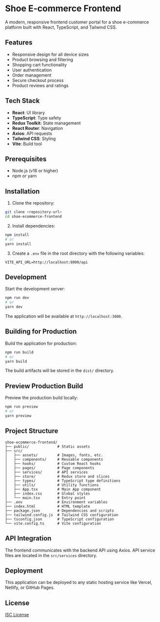 # Shoe E-commerce Frontend

A modern, responsive frontend customer portal for a shoe e-commerce platform built with React, TypeScript, and Tailwind CSS.

## Features

- Responsive design for all device sizes
- Product browsing and filtering
- Shopping cart functionality
- User authentication
- Order management
- Secure checkout process
- Product reviews and ratings

## Tech Stack

- **React**: UI library
- **TypeScript**: Type safety
- **Redux Toolkit**: State management
- **React Router**: Navigation
- **Axios**: API requests
- **Tailwind CSS**: Styling
- **Vite**: Build tool

## Prerequisites

- Node.js (v16 or higher)
- npm or yarn

## Installation

1. Clone the repository:

```bash
git clone <repository-url>
cd shoe-ecommerce-frontend
```

2. Install dependencies:

```bash
npm install
# or
yarn install
```

3. Create a `.env` file in the root directory with the following variables:

```
VITE_API_URL=http://localhost:8000/api
```

## Development

Start the development server:

```bash
npm run dev
# or
yarn dev
```

The application will be available at `http://localhost:3000`.

## Building for Production

Build the application for production:

```bash
npm run build
# or
yarn build
```

The build artifacts will be stored in the `dist/` directory.

## Preview Production Build

Preview the production build locally:

```bash
npm run preview
# or
yarn preview
```

## Project Structure

```
shoe-ecommerce-frontend/
├── public/             # Static assets
├── src/
│   ├── assets/         # Images, fonts, etc.
│   ├── components/     # Reusable components
│   ├── hooks/          # Custom React hooks
│   ├── pages/          # Page components
│   ├── services/       # API services
│   ├── store/          # Redux store and slices
│   ├── types/          # TypeScript type definitions
│   ├── utils/          # Utility functions
│   ├── App.tsx         # Main App component
│   ├── index.css       # Global styles
│   └── main.tsx        # Entry point
├── .env                # Environment variables
├── index.html          # HTML template
├── package.json        # Dependencies and scripts
├── tailwind.config.js  # Tailwind CSS configuration
├── tsconfig.json       # TypeScript configuration
└── vite.config.ts      # Vite configuration
```

## API Integration

The frontend communicates with the backend API using Axios. API service files are located in the `src/services` directory.

## Deployment

This application can be deployed to any static hosting service like Vercel, Netlify, or GitHub Pages.

## License

[ISC License](LICENSE) 